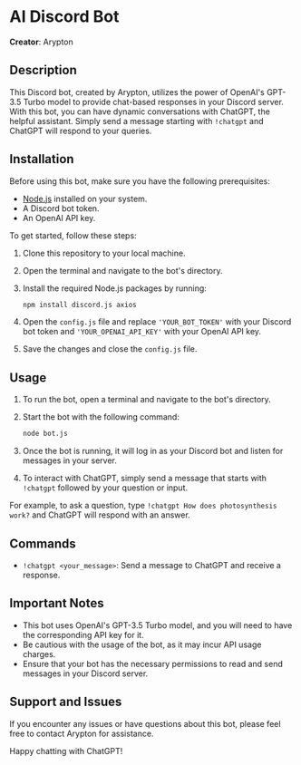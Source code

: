 # AI Discord Bot

**Creator**: Arypton

## Description
This Discord bot, created by Arypton, utilizes the power of OpenAI's GPT-3.5 Turbo model to provide chat-based responses in your Discord server. With this bot, you can have dynamic conversations with ChatGPT, the helpful assistant. Simply send a message starting with `!chatgpt` and ChatGPT will respond to your queries.

## Installation
Before using this bot, make sure you have the following prerequisites:
- [Node.js](https://nodejs.org/) installed on your system.
- A Discord bot token.
- An OpenAI API key.

To get started, follow these steps:

1. Clone this repository to your local machine.
2. Open the terminal and navigate to the bot's directory.
3. Install the required Node.js packages by running:

    ```bash
    npm install discord.js axios
    ```

4. Open the `config.js` file and replace `'YOUR_BOT_TOKEN'` with your Discord bot token and `'YOUR_OPENAI_API_KEY'` with your OpenAI API key.
5. Save the changes and close the `config.js` file.

## Usage
1. To run the bot, open a terminal and navigate to the bot's directory.
2. Start the bot with the following command:

    ```bash
    node bot.js
    ```

3. Once the bot is running, it will log in as your Discord bot and listen for messages in your server.
4. To interact with ChatGPT, simply send a message that starts with `!chatgpt` followed by your question or input.

For example, to ask a question, type `!chatgpt How does photosynthesis work?` and ChatGPT will respond with an answer.

## Commands
- `!chatgpt <your_message>`: Send a message to ChatGPT and receive a response.

## Important Notes
- This bot uses OpenAI's GPT-3.5 Turbo model, and you will need to have the corresponding API key for it.
- Be cautious with the usage of the bot, as it may incur API usage charges.
- Ensure that your bot has the necessary permissions to read and send messages in your Discord server.

## Support and Issues
If you encounter any issues or have questions about this bot, please feel free to contact Arypton for assistance.

Happy chatting with ChatGPT!
